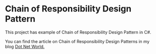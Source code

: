 # Chain of Responsibility Design Pattern

<p>This project has example of Chain of Responsibility Design Pattern in C#.</p>
<p>You can find the article on Chain of Responsibility Design Patterns in my blog <a href='https://manish4dotnet.blogspot.com/2024/07/chain-of-responsibility-pattern-in-c.html'>Dot Net World.</a></p>
